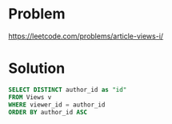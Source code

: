 # Problem
https://leetcode.com/problems/article-views-i/

# Solution
```sql
SELECT DISTINCT author_id as "id"
FROM Views v
WHERE viewer_id = author_id
ORDER BY author_id ASC
```
